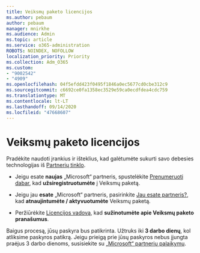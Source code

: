 ```yaml
---
title: Veiksmų paketo licencijos
ms.author: pebaum
author: pebaum
manager: mnirkhe
ms.audience: Admin
ms.topic: article
ms.service: o365-administration
ROBOTS: NOINDEX, NOFOLLOW
localization_priority: Priority
ms.collection: Adm_O365
ms.custom:
- "9002542"
- "4909"
ms.openlocfilehash: 04f5efdd423f0495f1846a0ec5677cd0cbe312c9
ms.sourcegitcommit: c6692ce0fa1358ec3529e59ca0ecdfdea4cdc759
ms.translationtype: MT
ms.contentlocale: lt-LT
ms.lasthandoff: 09/14/2020
ms.locfileid: "47668607"
---
```

# <a name="action-pack-licenses"></a>Veiksmų paketo licencijos

Pradėkite naudoti įrankius ir išteklius, kad galėtumėte sukurti savo debesies technologijas iš [Partnerių tinklo](https://aka.ms/MPNActionPack).

- Jeigu esate **naujas** „Microsoft“ partneris, spustelėkite [Prenumeruoti dabar](https://aka.ms/MPNActionPackNew), kad **užsiregistruotumėte** į Veiksmų paketą.

- Jeigu jau **esate** „Microsoft“ partneris, pasirinkite [Jau esate partneris?](https://aka.ms/MPNActionPackExisting), kad **atnaujintumėte / aktyvuotumėte** Veiksmų paketą.  

- Peržiūrėkite [Licencijos vadovą](https://aka.ms/MPNActionPackGuide), kad **sužinotumėte apie Veiksmų paketo pranašumus**. 

Baigus procesą, jūsų paskyra bus patikrinta. Užtruks iki **3 darbo dienų**, kol atliksime paskyros patikrą. Jeigu prieigą prie jūsų paskyros nebus įjungta praėjus 3 darbo dienoms, susisiekite su [„Microsoft“ partnerių palaikymu](https://aka.ms/MPNActionPackSupport). 
